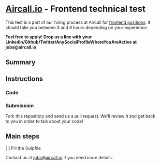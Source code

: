 # [Aircall.io](https://aircall.io) - Frontend technical test

This test is a part of our hiring process at Aircall for [frontend positions](https://aircall.io/jobs#FrontendDeveloper). It should take you between 3 and 6 hours depending on your experience.

__Feel free to apply! Drop us a line with your Linkedin/Github/Twitter/AnySocialProfileWhereYouAreActive at jobs@aircall.io__

## Summary



## Instructions

### Code


### Submission

Fork this repository and send us a pull request. We'll review it and get back to you in order to talk about your code!

## Main steps

[ ] Fill the Gulpfile

Contact us at jobs@aircall.io if you need more details.
